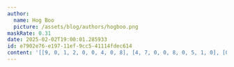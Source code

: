 ```yaml
---
author:
  name: Hog Boo
  picture: /assets/blog/authors/hogboo.png
maskRate: 0.31
date: 2025-02-02T19:00:01.285933
id: e7902e76-e197-11ef-9cc5-41114fdec614
content: '[[9, 0, 1, 2, 0, 0, 4, 0, 8], [4, 7, 0, 0, 8, 0, 5, 1, 0], [0, 0, 8, 4, 1, 5, 7, 9, 3], [7, 3, 9, 5, 0, 0, 6, 0, 0], [0, 1, 4, 0, 7, 8, 2, 0, 9], [0, 8, 0, 9, 4, 6, 1, 3, 7], [1, 2, 7, 0, 5, 0, 9, 4, 6], [8, 0, 6, 0, 9, 2, 0, 7, 5], [3, 9, 5, 7, 6, 4, 8, 2, 0]]'
---
```

